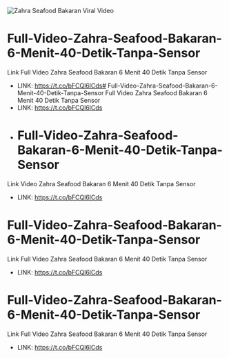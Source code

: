 ![Zahra Seafood Bakaran Viral Video](https://blogger.googleusercontent.com/img/b/R29vZ2xl/AVvXsEijjxh4Mvo2bkNW0psi-ejBrJ9wmFi_13sZnHTw2awyQrl4JTaUAjcuJ3RwWWqBE_DK9as_-dHWe8YjelLpHKZ_IawTb3BI5w5E_xIqClLGEzexU5M3eByQ9_dCk1fZO-PXXUV3HDIdc4zvyg8cAZ2tO3UCv5G828pCctOsTgL2QxQkq7RsJfvD5G9gs7Q/s663/670bfc3f78e56-zahra-seafood-jadi-perbincangan-netizen-gegara-video-6-menit-40-detiknya_663_372.webp)

# Full-Video-Zahra-Seafood-Bakaran-6-Menit-40-Detik-Tanpa-Sensor
Link Full Video Zahra Seafood Bakaran 6 Menit 40 Detik Tanpa Sensor
- LINK: https://t.co/bFCQl6lCds# Full-Video-Zahra-Seafood-Bakaran-6-Menit-40-Detik-Tanpa-Sensor
Full Video Zahra Seafood Bakaran 6 Menit 40 Detik Tanpa Sensor
- LINK: https://t.co/bFCQl6lCds
- # Full-Video-Zahra-Seafood-Bakaran-6-Menit-40-Detik-Tanpa-Sensor
Link Video Zahra Seafood Bakaran 6 Menit 40 Detik Tanpa Sensor
- LINK: https://t.co/bFCQl6lCds
# Full-Video-Zahra-Seafood-Bakaran-6-Menit-40-Detik-Tanpa-Sensor
Link Full Video Zahra Seafood Bakaran 6 Menit 40 Detik Tanpa Sensor
- LINK: https://t.co/bFCQl6lCds

# Full-Video-Zahra-Seafood-Bakaran-6-Menit-40-Detik-Tanpa-Sensor
Link Full Video Zahra Seafood Bakaran 6 Menit 40 Detik Tanpa Sensor
- LINK: https://t.co/bFCQl6lCds



